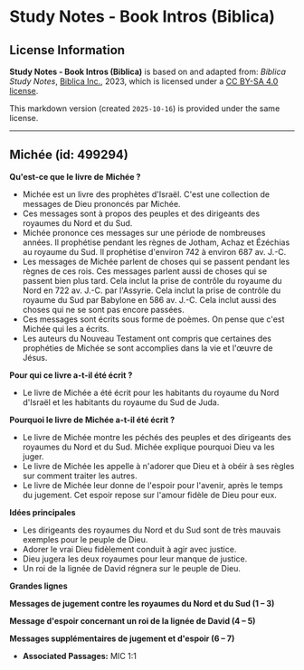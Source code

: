 # Study Notes - Book Intros (Biblica)

## License Information

**Study Notes - Book Intros (Biblica)** is based on and adapted from: _Biblica Study Notes_, [Biblica Inc.](https://www.biblica.com/), 2023, which is licensed under a [CC BY-SA 4.0 license](https://creativecommons.org/licenses/by-sa/4.0/legalcode.en).

This markdown version (created `2025-10-16`) is provided under the same license.



--------------------------------

## Michée (id: 499294)

**Qu'est\-ce que le livre de** **Michée ?**

* Michée est un livre des prophètes d'Israël. C'est une collection de messages de Dieu prononcés par Michée.
* Ces messages sont à propos des peuples et des dirigeants des royaumes du Nord et du Sud.
* Michée prononce ces messages sur une période de nombreuses années. Il prophétise pendant les règnes de Jotham, Achaz et Ézéchias au royaume du Sud. Il prophétise d'environ 742 à environ 687 av. J.\-C.
* Les messages de Michée parlent de choses qui se passent pendant les règnes de ces rois. Ces messages parlent aussi de choses qui se passent bien plus tard. Cela inclut la prise de contrôle du royaume du Nord en 722 av. J.\-C. par l'Assyrie. Cela inclut la prise de contrôle du royaume du Sud par Babylone en 586 av. J.\-C. Cela inclut aussi des choses qui ne se sont pas encore passées.
* Ces messages sont écrits sous forme de poèmes. On pense que c'est Michée qui les a écrits.
* Les auteurs du Nouveau Testament ont compris que certaines des prophéties de Michée se sont accomplies dans la vie et l'œuvre de Jésus.

**Pour qui ce livre a\-t\-il été écrit ?**

* Le livre de Michée a été écrit pour les habitants du royaume du Nord d'Israël et les habitants du royaume du Sud de Juda.

**Pourquoi le livre de Michée a\-t\-il été écrit ?**

* Le livre de Michée montre les péchés des peuples et des dirigeants des royaumes du Nord et du Sud. Michée explique pourquoi Dieu va les juger.
* Le livre de Michée les appelle à n'adorer que Dieu et à obéir à ses règles sur comment traiter les autres.
* Le livre de Michée leur donne de l'espoir pour l'avenir, après le temps du jugement. Cet espoir repose sur l'amour fidèle de Dieu pour eux.

**Idées principales**

* Les dirigeants des royaumes du Nord et du Sud sont de très mauvais exemples pour le peuple de Dieu.
* Adorer le vrai Dieu fidèlement conduit à agir avec justice.
* Dieu jugera les deux royaumes pour leur manque de justice.
* Un roi de la lignée de David régnera sur le peuple de Dieu.

**Grandes lignes**

**Messages de jugement contre les royaumes du Nord et du Sud (1 – 3\)**

**Message d'espoir concernant un roi de la lignée de David (4 – 5\)**

**Messages supplémentaires de jugement et d'espoir (6 ­– 7\)**

* **Associated Passages:** MIC 1:1

